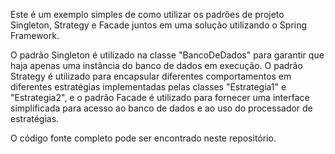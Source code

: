Este é um exemplo simples de como utilizar os padrões de projeto Singleton, Strategy e Facade juntos em uma solução utilizando o Spring Framework.

O padrão Singleton é utilizado na classe "BancoDeDados" para garantir que haja apenas uma instância do banco de dados em execução. O padrão Strategy é utilizado para encapsular diferentes comportamentos em diferentes estratégias implementadas pelas classes "Estrategia1" e "Estrategia2", e o padrão Facade é utilizado para fornecer uma interface simplificada para acesso ao banco de dados e ao uso do processador de estratégias.

O código fonte completo pode ser encontrado neste repositório.
